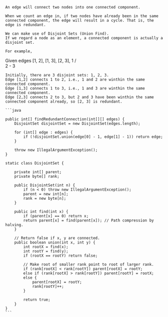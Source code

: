     An edge will connect two nodes into one connected component.

    When we count an edge in, if two nodes have already been in the same connected component, the edge will result in a cycle. That is, the edge is redundant.

    We can make use of Disjoint Sets (Union Find).
    If we regard a node as an element, a connected component is actually a disjoint set.

    For example,

Given edges [1, 2], [1, 3], [2, 3],
1
/ \
2 - 3

    Initially, there are 3 disjoint sets: 1, 2, 3.
    Edge [1,2] connects 1 to 2, i.e., 1 and 2 are winthin the same connected component.
    Edge [1,3] connects 1 to 3, i.e., 1 and 3 are winthin the same connected component.
    Edge [2,3] connects 2 to 3, but 2 and 3 have been winthin the same connected component already, so [2, 3] is redundant.

    ```java

    public int[] findRedundantConnection(int[][] edges) {
        DisjointSet disjointSet = new DisjointSet(edges.length);

        for (int[] edge : edges) {
            if (!disjointSet.union(edge[0] - 1, edge[1] - 1)) return edge;
        }

        throw new IllegalArgumentException();
    }

    static class DisjointSet {

        private int[] parent;
        private byte[] rank;

        public DisjointSet(int n) {
            if (n < 0) throw new IllegalArgumentException();
            parent = new int[n];
            rank = new byte[n];
        }

        public int find(int x) {
            if (parent[x] == 0) return x;
            return parent[x] = find(parent[x]); // Path compression by halving.
        }

        // Return false if x, y are connected.
        public boolean union(int x, int y) {
            int rootX = find(x);
            int rootY = find(y);
            if (rootX == rootY) return false;

            // Make root of smaller rank point to root of larger rank.
            if (rank[rootX] < rank[rootY]) parent[rootX] = rootY;
            else if (rank[rootX] > rank[rootY]) parent[rootY] = rootX;
            else {
                parent[rootX] = rootY;
                rank[rootY]++;
            }

            return true;
        }
    }
    ```
